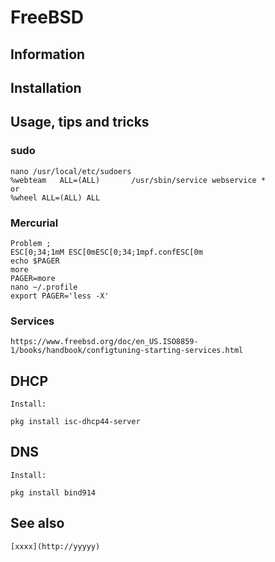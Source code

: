 # FreeBSD

## Information

## Installation

## Usage, tips and tricks

### sudo

    nano /usr/local/etc/sudoers
    %webteam   ALL=(ALL)       /usr/sbin/service webservice *
    or
    %wheel ALL=(ALL) ALL

### Mercurial

    Problem ;
    ESC[0;34;1mM ESC[0mESC[0;34;1mpf.confESC[0m
    echo $PAGER
	more
    PAGER=more
    nano ~/.profile
    export PAGER='less -X'

### Services

    https://www.freebsd.org/doc/en_US.ISO8859-1/books/handbook/configtuning-starting-services.html

## DHCP

    Install:

    pkg install isc-dhcp44-server

## DNS

    Install:

    pkg install bind914

## See also

    [xxxx](http://yyyyy)
